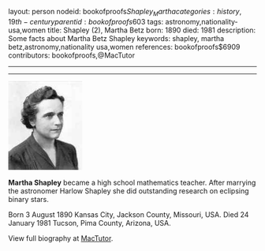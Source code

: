 layout: person
nodeid: bookofproofs$Shapley_Martha
categories: history,19th-century
parentid: bookofproofs$603
tags: astronomy,nationality-usa,women
title: Shapley (2), Martha Betz
born: 1890
died: 1981
description: Some facts about Martha Betz Shapley
keywords: shapley, martha betz,astronomy,nationality usa,women
references: bookofproofs$6909
contributors: bookofproofs,@MacTutor

---


---

![Shapley_Martha.jpg](https://github.com/bookofproofs/bookofproofs.github.io/blob/main/_sources/_assets/images/portraits/Shapley_Martha.jpg?raw=true)

**Martha Shapley** became a high school mathematics teacher. After marrying the astronomer Harlow Shapley she did outstanding research on eclipsing binary stars.

Born 3 August 1890 Kansas City, Jackson County, Missouri, USA. Died 24 January 1981 Tucson, Pima County, Arizona, USA.


View full biography at [MacTutor](https://mathshistory.st-andrews.ac.uk/Biographies/Shapley_Martha/).